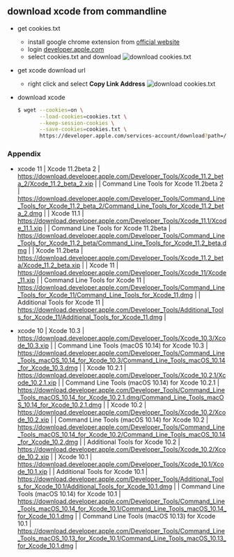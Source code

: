 ## download xcode from commandline
* get cookies.txt
    * install google chrome extension from [official website](https://chrome.google.com/webstore/detail/cookiestxt/njabckikapfpffapmjgojcnbfjonfjfg?hl=en)
    * login [developer.apple.com](https://developer.apple.com/download/more/)
    * select cookies.txt and download
    ![download cookies.txt](../../screenshot/cookies.txt-1.png)

* get xcode download url
    * right click and select **Copy Link Address**
    ![download cookies.txt](../../screenshot/cookies.txt-2.png)

* download xcode
    ```bash
    $ wget --cookies=on \
           --load-cookies=cookies.txt \
           --keep-session-cookies \
           --save-cookies=cookies.txt \
           https://developer.apple.com/services-account/download?path=/Developer_Tools/Xcode_11.2_beta_2/Xcode_11.2_beta_2.xip
    ```
### Appendix
* xcode 11
    | Xcode 11.2beta 2                        | https://download.developer.apple.com/Developer_Tools/Xcode_11.2_beta_2/Xcode_11.2_beta_2.xip                                               |
    | Command Line Tools for Xcode 11.2beta 2 | https://download.developer.apple.com/Developer_Tools/Command_Line_Tools_for_Xcode_11.2_beta_2/Command_Line_Tools_for_Xcode_11.2_beta_2.dmg |
    | Xcode 11.1                              | https://download.developer.apple.com/Developer_Tools/Xcode_11.1/Xcode_11.1.xip                                                             |
    | Command Line Tools for Xcode 11.2beta   | https://download.developer.apple.com/Developer_Tools/Command_Line_Tools_for_Xcode_11.2_beta/Command_Line_Tools_for_Xcode_11.2_beta.dmg     |
    | Xcode 11.2beta                          | https://download.developer.apple.com/Developer_Tools/Xcode_11.2_beta/Xcode_11.2_beta.xip                                                   |
    | Xcode 11                                | https://download.developer.apple.com/Developer_Tools/Xcode_11/Xcode_11.xip                                                                 |
    | Command Line Tools for Xcode 11         | https://download.developer.apple.com/Developer_Tools/Command_Line_Tools_for_Xcode_11/Command_Line_Tools_for_Xcode_11.dmg                   |
    | Additional Tools for Xcode 11           | https://download.developer.apple.com/Developer_Tools/Additional_Tools_for_Xcode_11/Additional_Tools_for_Xcode_11.dmg                       |

* xcode 10
    | Xcode 10.3                                        | https://download.developer.apple.com/Developer_Tools/Xcode_10.3/Xcode_10.3.xip                                                                               |
    | Command Line Tools (macOS 10.14) for Xcode 10.3   | https://download.developer.apple.com/Developer_Tools/Command_Line_Tools_macOS_10.14_for_Xcode_10.3/Command_Line_Tools_macOS_10.14_for_Xcode_10.3.dmg         |
    | Xcode 10.2.1                                      | https://download.developer.apple.com/Developer_Tools/Xcode_10.2.1/Xcode_10.2.1.xip                                                                           |
    | Command Line Tools (macOS 10.14) for Xcode 10.2.1 | https://download.developer.apple.com/Developer_Tools/Command_Line_Tools_macOS_10.14_for_Xcode_10.2.1.dmg/Command_Line_Tools_macOS_10.14_for_Xcode_10.2.1.dmg |
    | Xcode 10.2                                        | https://download.developer.apple.com/Developer_Tools/Xcode_10.2/Xcode_10.2.xip                                                                               |
    | Command Line Tools (macOS 10.14) for Xcode 10.2   | https://download.developer.apple.com/Developer_Tools/Command_Line_Tools_macOS_10.14_for_Xcode_10.2/Command_Line_Tools_macOS_10.14_for_Xcode_10.2.dmg         |
    | Additional Tools for Xcode 10.2                   | https://download.developer.apple.com/Developer_Tools/Xcode_10.2/Xcode_10.2.xip                                                                               |
    | Xcode 10.1                                        | https://download.developer.apple.com/Developer_Tools/Xcode_10.1/Xcode_10.1.xip                                                                               |
    | Additional Tools for Xcode 10.1                   | https://download.developer.apple.com/Developer_Tools/Additional_Tools_for_Xcode_10.1/Additional_Tools_for_Xcode_10.1.dmg                                     |
    | Command Line Tools (macOS 10.14) for Xcode 10.1   | https://download.developer.apple.com/Developer_Tools/Command_Line_Tools_macOS_10.14_for_Xcode_10.1/Command_Line_Tools_macOS_10.14_for_Xcode_10.1.dmg         |
    | Command Line Tools (macOS 10.13) for Xcode 10.1   | https://download.developer.apple.com/Developer_Tools/Command_Line_Tools_macOS_10.13_for_Xcode_10.1/Command_Line_Tools_macOS_10.13_for_Xcode_10.1.dmg         |
